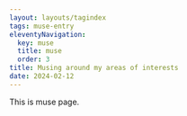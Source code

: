 ```yaml
---
layout: layouts/tagindex
tags: muse-entry
eleventyNavigation:
  key: muse
  title: muse
  order: 3
title: Musing around my areas of interests
date: 2024-02-12
---
```

This is muse page.